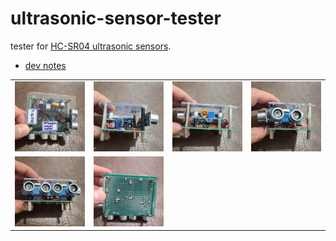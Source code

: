 # ultrasonic-sensor-tester

tester for [HC-SR04 ultrasonic sensors](https://github.com/kamangir/bluer-ugv/blob/main/bluer_ugv/docs/parts/ultrasonic-sensor.md).

- [dev notes](https://github.com/kamangir/bluer-ugv/blob/main/bluer_ugv/docs/swallow/digital/design/ultrasonic-sensor-tester.md)

|   |   |   |   |
| --- | --- | --- | --- |
| [![image](https://github.com/kamangir/assets2/blob/main/ultrasonic-sensor-tester/00.jpg?raw=true)](https://github.com/kamangir/assets2/blob/main/ultrasonic-sensor-tester/00.jpg?raw=true) | [![image](https://github.com/kamangir/assets2/blob/main/ultrasonic-sensor-tester/01.jpg?raw=true)](https://github.com/kamangir/assets2/blob/main/ultrasonic-sensor-tester/01.jpg?raw=true) | [![image](https://github.com/kamangir/assets2/blob/main/ultrasonic-sensor-tester/02.jpg?raw=true)](https://github.com/kamangir/assets2/blob/main/ultrasonic-sensor-tester/02.jpg?raw=true) | [![image](https://github.com/kamangir/assets2/blob/main/ultrasonic-sensor-tester/03.jpg?raw=true)](https://github.com/kamangir/assets2/blob/main/ultrasonic-sensor-tester/03.jpg?raw=true) |
| [![image](https://github.com/kamangir/assets2/blob/main/ultrasonic-sensor-tester/04.jpg?raw=true)](https://github.com/kamangir/assets2/blob/main/ultrasonic-sensor-tester/04.jpg?raw=true) | [![image](https://github.com/kamangir/assets2/blob/main/ultrasonic-sensor-tester/05.jpg?raw=true)](https://github.com/kamangir/assets2/blob/main/ultrasonic-sensor-tester/05.jpg?raw=true) |  |  |

